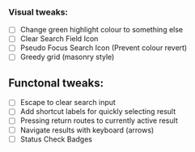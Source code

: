 ### Visual tweaks:

- [ ] Change green highlight colour to something else
- [ ] Clear Search Field Icon
- [ ] Pseudo Focus Search Icon (Prevent colour revert)
- [ ] Greedy grid (masonry style)

## Functonal tweaks:

- [ ] Escape to clear search input
- [ ] Add shortcut labels for quickly selecting result
- [ ] Pressing return routes to currently active result
- [ ] Navigate results with keyboard (arrows)
- [ ] Status Check Badges
